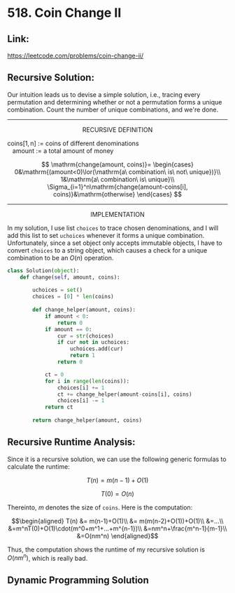 # 518. Coin Change II

## Link:
https://leetcode.com/problems/coin-change-ii/

## Recursive Solution:
Our intuition leads us to devise a simple solution, i.e., tracing every permutation and determining whether or not a permutation forms a unique combination. Count the number of unique combinations, and we're done.

---

<p align="center"> RECURSIVE DEFINITION </p>

$\mathrm{coins[1,n]\ :=\ coins\ of\ different\ denominations}$<br>
$\mathrm{\ \ \ amount\ :=\ a\ total\ amount\ of\ money}$

$$
\mathrm{change(amount, coins)}=
\begin{cases}
0&\mathrm{(amount<0)\lor(\mathrm{a\ combination\ is\ not\ unique})}\\
1&\mathrm{a\ combination\ is\ unique}\\
\Sigma_{i=1}^n\mathrm{change(amount-coins[i], coins)}&\mathrm{otherwise}
\end{cases}
$$

---

<p align="center"> IMPLEMENTATION </p>

In my solution, I use list `choices` to trace chosen denominations, and I will add this list to set `uchoices` whenever it forms a unique combination. Unfortunately, since a set object only accepts immutable objects, I have to convert `choices` to a string object, which causes a check for a unique combination to be an $O(n)$ operation.

```python
class Solution(object):    
    def change(self, amount, coins):
        
        uchoices = set()
        choices = [0] * len(coins)
        
        def change_helper(amount, coins):            
            if amount < 0:
                return 0
            if amount == 0:
                cur = str(choices)
                if cur not in uchoices:
                    uchoices.add(cur)
                    return 1
                return 0

            ct = 0
            for i in range(len(coins)):
                choices[i] += 1
                ct += change_helper(amount-coins[i], coins)
                choices[i] -= 1
            return ct
        
        return change_helper(amount, coins)
```

## Recursive Runtime Analysis:
Since it is a recursive solution, we can use the following generic formulas to calculate the runtime:

$$T(n) = m(n-1)+O(1)$$

$$T(0) = O(n)$$

Thereinto, $m$ denotes the size of `coins`. Here is the computation:
```math
\begin{aligned}
T(n) &= m(n-1)+O(1)\\
&= m(m(n-2)+O(1))+O(1)\\
&=...\\
&=m^nT(0)+O(1)\cdot(m^0+m^1+...+m^{n-1})\\
&=nm^n+\frac{m^n-1}{m-1}\\
&=O(nm^n)
\end{aligned}
```
Thus, the computation shows the runtime of my recursive solution is $O(nm^n)$, which is really bad.

## Dynamic Programming Solution
